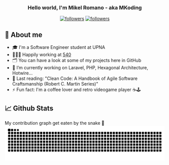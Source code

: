 <h3 align="center">Hello world, I'm Mikel Romano - aka MKoding</h3>

<p align="center">
  <a href="https://twitter.com/MKoding_" target="_blank"><img alt="followers" title="Follow me on Twitter" src="https://img.shields.io/twitter/follow/MKoding_?color=55960c&label=Follow&logo=twitter&logoColor=white&style=for-the-badge"/></a>
  <a href="https://github.com/mkoding"><img alt="followers" title="Follow me on GitHub" src="https://img.shields.io/github/followers/mkoding?color=236ad3&style=for-the-badge&logo=github&label=Follow"/></a>
</p>

## 📝 About me

<!-- * 💻 I'm a (WORK) -->
* 🎓 I'm a Software Engineer student at UPNA
* 👨🏻‍💻 Happily working at <a href="https://540deg.com" target="_blank">540</a>
* 🗂 You can have a look at some of my projects here in GitHub
* 🔭 I’m currently working on Laravel, PHP, Hexagonal Architecture, Hotwire...
* 📖 Last reading: "Clean Code: A Handbook of Agile Software Craftsmanship (Robert C. Martin Series)"
* ⚡ Fun fact: I'm a coffee lover and retro videogame player ☕️🕹


## 📈 Github Stats

My contribution graph get eaten by the snake 🐍
![snake gif](https://github.com/MKoding/mkoding/blob/output/github-contribution-grid-snake.svg)

<!--

**MKoding/mkoding** is a ✨ _special_ ✨ repository because its `README.md` (this file) appears on your GitHub profile.

Here are some ideas to get you started:

- 🔭 I’m currently working on ...
- 🌱 I’m currently learning ...
- 👯 I’m looking to collaborate on ...
- 🤔 I’m looking for help with ...
- 💬 Ask me about ...
- 📫 How to reach me: ...
- 😄 Pronouns: ...
- ⚡ Fun fact: ...

-->
